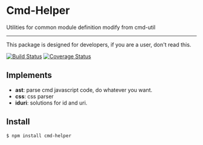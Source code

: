 # Cmd-Helper

Utilities for common module definition modify from cmd-util

---------------------------

This package is designed for developers, if you are a user, don't read this.

[![Build Status](https://travis-ci.org/nuintun/cmd-helper.png?branch=master)](https://travis-ci.org/nuintun/cmd-helper)
[![Coverage Status](https://coveralls.io/repos/Nuintun/cmd-helper/badge.png)](https://coveralls.io/r/Nuintun/cmd-helper)

## Implements

- **ast**: parse cmd javascript code, do whatever you want.
- **css**: css parser
- **iduri**: solutions for id and uri.

## Install

```
$ npm install cmd-helper
```
